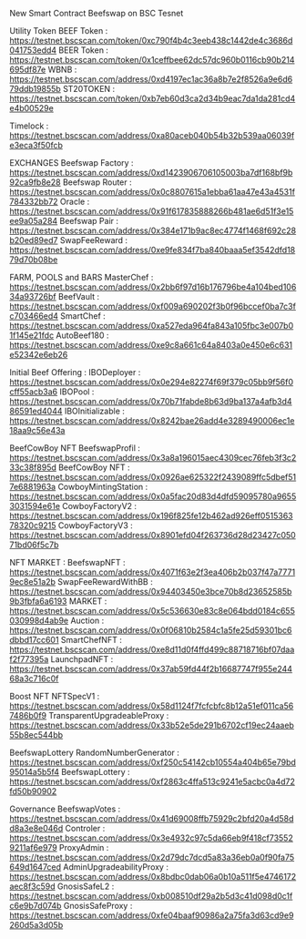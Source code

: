 New Smart Contract Beefswap on BSC Tesnet


Utility Token
BEEF Token : https://testnet.bscscan.com/token/0xc790f4b4c3eeb438c1442de4c3686d041753edd4
BEER Token : https://testnet.bscscan.com/token/0x1ceffbee62dc57dc960b0116cb90b214695df87e
WBNB : https://testnet.bscscan.com/address/0xd4197ec1ac36a8b7e2f8526a9e6d679ddb19855b
ST20TOKEN : https://testnet.bscscan.com/token/0xb7eb60d3ca2d34b9eac7da1da281cd4e4b00529e

Timelock : https://testnet.bscscan.com/address/0xa80aceb040b54b32b539aa06039fe3eca3f50fcb


EXCHANGES
Beefswap Factory : https://testnet.bscscan.com/address/0xd1423906706105003ba7df168bf9b92ca9fb8e28
Beefswap Router : https://testnet.bscscan.com/address/0x0c8807615a1ebba61aa47e43a4531f784332bb72
Oracle : https://testnet.bscscan.com/address/0x91f617835888266b481ae6d51f3e15ee9a05a284
Beefswap Pair : https://testnet.bscscan.com/address/0x384e171b9ac8ec4774f1468f692c28b20ed89ed7
SwapFeeReward : https://testnet.bscscan.com/address/0xe9fe834f7ba840baaa5ef3542dfd1879d70b08be


FARM, POOLS and BARS
MasterChef : https://testnet.bscscan.com/address/0x2bb6f97d16b176796be4a104bed10634a93726bf
BeefVault : https://testnet.bscscan.com/address/0xf009a690202f3b0f96bccef0ba7c3fc703466ed4
SmartChef : https://testnet.bscscan.com/address/0xa527eda964fa843a105fbc3e007b01f145e21fdc
AutoBeef180 : https://testnet.bscscan.com/address/0xe9c8a661c64a8403a0e450e6c631e52342e6eb26



Initial Beef Offering :
IBODeployer : https://testnet.bscscan.com/address/0x0e294e82274f69f379c05bb9f56f0cff55acb3a6
IBOPool : https://testnet.bscscan.com/address/0x70b71fabde8b63d9ba137a4afb3d486591ed4044
IBOInitializable : https://testnet.bscscan.com/address/0x8242bae26add4e3289490006ec1e18aa9c56e43a


BeefCowBoy NFT 
BeefswapProfil : https://testnet.bscscan.com/address/0x3a8a196015aec4309cec76feb3f3c233c38f895d
BeefCowBoy NFT : https://testnet.bscscan.com/address/0x0926ae625322f2439089ffc5dbef517e6881963a
CowboyMintingStation : https://testnet.bscscan.com/address/0x0a5fac20d83d4dfd59095780a96553031594e61e
CowboyFactoryV2 : https://testnet.bscscan.com/address/0x196f825fe12b462ad926eff051536378320c9215
CowboyFactoryV3 : https://testnet.bscscan.com/address/0x8901efd04f263736d28d23427c05071bd06f5c7b


NFT MARKET :
BeefswapNFT : https://testnet.bscscan.com/address/0x4071f63e2f3ea406b2b037f47a77719ec8e51a2b
SwapFeeRewardWithBB : https://testnet.bscscan.com/address/0x94403450e3bce70b8d23652585b9b3fbfa6a6193
MARKET : https://testnet.bscscan.com/address/0x5c536630e83c8e064bdd0184c655030998d4ab9e
Auction : https://testnet.bscscan.com/address/0x0f06810b2584c1a5fe25d59301bc6dbbd17cc601
SmartChefNFT : https://testnet.bscscan.com/address/0xe8d11d0f4ffd499c88718716bf07daaf2f77395a
LaunchpadNFT : https://testnet.bscscan.com/address/0x37ab59fd44f2b16687747f955e24468a3c716c0f



Boost NFT
NFTSpecV1 : https://testnet.bscscan.com/address/0x58d1124f7fcfcbfc8b12a51ef011ca567486b0f9
TransparentUpgradeableProxy : https://testnet.bscscan.com/address/0x33b52e5de291b6702cf19ec24aaeb55b8ec544bb


BeefswapLottery
RandomNumberGenerator :  https://testnet.bscscan.com/address/0xf250c54142cb10554a404b65e79bd95014a5b5f4
BeefswapLottery : https://testnet.bscscan.com/address/0xf2863c4ffa513c9241e5acbc0a4d72fd50b90902

Governance
BeefswapVotes : https://testnet.bscscan.com/address/0x41d69008ffb75929c2bfd20a4d58dd8a3e8e046d
Controler : https://testnet.bscscan.com/address/0x3e4932c97c5da66eb9f418cf735529211af6e979
ProxyAdmin : https://testnet.bscscan.com/address/0x2d79dc7dcd5a83a36eb0a0f90fa75649d1647ced
AdminUpgradeabilityProxy : https://testnet.bscscan.com/address/0x8bdbc0dab06a0b10a511f5e4746172aec8f3c59d
GnosisSafeL2 : https://testnet.bscscan.com/address/0xb008510df29a2b5d3c41d098d0c1fc6e9b7d074b
GnosisSafeProxy : https://testnet.bscscan.com/address/0xfe04baaf90986a2a75fa3d63cd9e9260d5a3d05b






